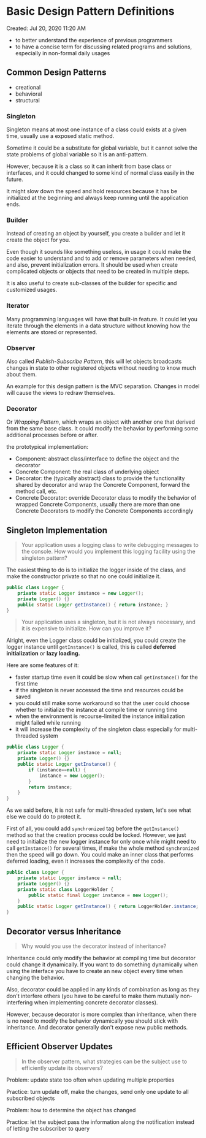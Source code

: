 # Basic Design Pattern Definitions

Created: Jul 20, 2020 11:20 AM

- to better understand the experience of previous programmers
- to have a concise term for discussing related programs and solutions, especially in non-formal daily usages

## Common Design Patterns

- creational
- behavioral
- structural

### Singleton

Singleton means at most one instance of a class could exists at a given time, usually use a exposed static method.

Sometime it could be a substitute for global variable, but it cannot solve the state problems of global variable so it is an anti-pattern.

However, because it is a class so it can inherit from base class or interfaces, and it could changed to some kind of normal class easily in the future.

It might slow down the speed and hold resources because it has be initialized at the beginning and always keep running until the application ends.

### Builder

Instead of creating an object by yourself, you create a builder and let it create the object for you.

Even though it sounds like something useless, in usage it could make the code easier to understand and to add or remove parameters when needed, and also, prevent initialization errors. It should be used when create complicated objects or objects that need to be created in multiple steps.

It is also useful to create sub-classes of the builder for specific and customized usages.

### Iterator

Many programming languages will have that built-in feature. It could let you iterate through the elements in a data structure without knowing how the elements are stored or represented.

### Observer

Also called *Publish-Subscribe Pattern*, this will let objects broadcasts changes in state to other registered objects without needing to know much about them.

An example for this design pattern is the MVC separation. Changes in model will cause the views to redraw themselves.

### Decorator

Or *Wrapping Pattern*, which wraps an object with another one that derived from the same base class. It could modify the behavior by performing some additional processes before or after.

the prototypical implementation:

- Component: abstract class/interface to define the object and the decorator
- Concrete Component: the real class of underlying object
- Decorator: the (typically abstract) class to provide the functionality shared by decorator and wrap the Concrete Component, forward the method call, etc.
- Concrete Decorator: override Decorator class to modify the behavior of wrapped Concrete Components, usually there are more than one Concrete Decorators to modify the Concrete Components accordingly

## Singleton Implementation

> Your application uses a logging class to write debugging messages to the console. How would you implement this logging facility using the singleton pattern?

The easiest thing to do is to initialize the logger inside of the class, and make the constructor private so that no one could initialize it.

```java
public class Logger {
	private static Logger instance = new Logger();
	private Logger() {}
	public static Logger getInstance() { return instance; }
}
```

> Your application uses a singleton, but it is not always necessary, and it is expensive to initialize. How can you improve it?

Alright, even the Logger class could be initialized, you could create the logger instance until `getInstance()` is called, this is called **deferred initialization** or **lazy loading.**

Here are some features of it:

- faster startup time even it could be slow when call `getInstance()` for the first time
- if the singleton is never accessed the time and resources could be saved
- you could still make some workaround so that the user could choose whether to initialize the instance at compile time or running time
- when the environment is recourse-limited the instance initialization might failed while running
- it will increase the complexity of the singleton class especially for multi-threaded system

```java
public class Logger {
	private static Logger instance = null;
	private Logger() {}
	public static Logger getInstance() {
		if (instance==null) {
			instance = new Logger();
		}
		return instance;
	}
}
```

As we said before, it is not safe for multi-threaded system, let's see what else we could do to protect it.

First of all, you could add `synchronized` tag before the `getInstance()` method so that the creation process could be locked. However, we just need to initialize the new logger instance for only once while might need to call `getInstance()` for several times, if make the whole method `synchronized` then the speed will go down. You could make an inner class that performs deferred loading, even it increases the complexity of the code.

```java
public class Logger {
	private static Logger instance = null;
	private Logger() {}
	private static class LoggerHolder {
		public static final Logger instance = new Logger();
	}
	public static Logger getInstance() { return LoggerHolder.instance; }
}
```

## Decorator versus Inheritance

> Why would you use the decorator instead of inheritance?

Inheritance could only modify the behavior at compiling time but decorator could change it dynamically. If you want to do something dynamically when using the interface you have to create an new object every time when changing the behavior.

Also, decorator could be applied in any kinds of combination as long as they don't interfere others (you have to be careful to make them mutually non-interfering when implementing concrete decorator classes).

However, because decorator is more complex than inheritance, when there is no need to modify the behavior dynamically you should stick with inheritance. And decorator generally don't expose new public methods.

## Efficient Observer Updates

> In the observer pattern, what strategies can be the subject use to efficiently update its observers?

Problem: update state too often when updating multiple properties

Practice: turn update off, make the changes, send only one update to all subscribed objects

Problem: how to determine the object has changed

Practice: let the subject pass the information along the notification instead of letting the subscriber to query